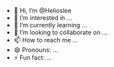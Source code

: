 - 👋 Hi, I’m @Helioslee
- 👀 I’m interested in ...
- 🌱 I’m currently learning ...
- 💞️ I’m looking to collaborate on ...
- 📫 How to reach me ...
- 😄 Pronouns: ...
- ⚡ Fun fact: ...

<!---
Helioslee/Helioslee is a ✨ special ✨ repository because its `README.md` (this file) appears on your GitHub profile.
You can click the Preview link to take a look at your changes.
--->
